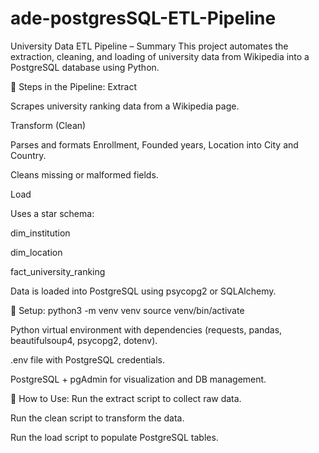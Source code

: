 # ade-postgresSQL-ETL-Pipeline

University Data ETL Pipeline – Summary
This project automates the extraction, cleaning, and loading of university data from Wikipedia into a PostgreSQL database using Python.

🔄 Steps in the Pipeline:
Extract

Scrapes university ranking data from a Wikipedia page.

Transform (Clean)

Parses and formats Enrollment, Founded years, Location into City and Country.

Cleans missing or malformed fields.

Load

Uses a star schema:

dim_institution

dim_location

fact_university_ranking

Data is loaded into PostgreSQL using psycopg2 or SQLAlchemy.

🔧 Setup:
python3 -m venv venv
source venv/bin/activate

Python virtual environment with dependencies (requests, pandas, beautifulsoup4, psycopg2, dotenv).

.env file with PostgreSQL credentials.

PostgreSQL + pgAdmin for visualization and DB management.

🚀 How to Use:
Run the extract script to collect raw data.

Run the clean script to transform the data.

Run the load script to populate PostgreSQL tables.
